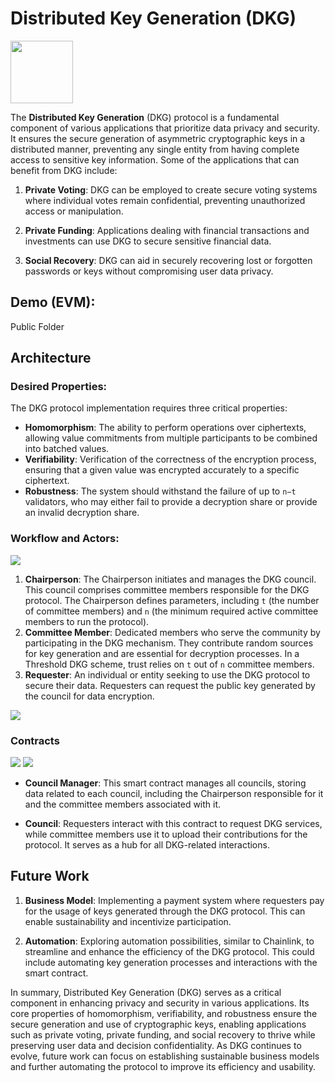 # Distributed Key Generation (DKG)

<img src="https://i.ibb.co/rds9tdw/logo2.png" width="100" height="100">

The **Distributed Key Generation** (DKG) protocol is a fundamental component of various applications that prioritize data privacy and security. It ensures the secure generation of asymmetric cryptographic keys in a distributed manner, preventing any single entity from having complete access to sensitive key information. Some of the applications that can benefit from DKG include:

1. **Private Voting**: DKG can be employed to create secure voting systems where individual votes remain confidential, preventing unauthorized access or manipulation.

2. **Private Funding**: Applications dealing with financial transactions and investments can use DKG to secure sensitive financial data.

3. **Social Recovery**: DKG can aid in securely recovering lost or forgotten passwords or keys without compromising user data privacy.

## Demo (EVM):
<a target="_blank" src="https://drive.google.com/file/d/1BLMdaG_SfAEusQINV2mpU4v390Zj6Yhd/view">Public Folder</a>

## Architecture

### Desired Properties:
The DKG protocol implementation requires three critical properties:
- **Homomorphism**: The ability to perform operations over ciphertexts, allowing value commitments from multiple participants to be combined into batched values.
- **Verifiability**: Verification of the correctness of the encryption process, ensuring that a given value was encrypted accurately to a specific ciphertext.
- **Robustness**: The system should withstand the failure of up to `n−t` validators, who may either fail to provide a decryption share or provide an invalid decryption share.

### Workflow and Actors:

<img src="https://i.ibb.co/Q99wg06/usecase1.png">

1. **Chairperson**: The Chairperson initiates and manages the DKG council. This council comprises committee members responsible for the DKG protocol. The Chairperson defines parameters, including `t` (the number of committee members) and `n` (the minimum required active committee members to run the protocol).
2. **Committee Member**: Dedicated members who serve the community by participating in the DKG mechanism. They contribute random sources for key generation and are essential for decryption processes. In a Threshold DKG scheme, trust relies on `t` out of `n` committee members.
3. **Requester**: An individual or entity seeking to use the DKG protocol to secure their data. Requesters can request the public key generated by the council for data encryption.

<img src="https://i.ibb.co/hdVxqPB/workflow1.png">


### Contracts
![](https://i.ibb.co/XzNhhKP/contract1.png)
![](https://i.ibb.co/WBVCYHr/contract2.png)

- **Council Manager**: This smart contract manages all councils, storing data related to each council, including the Chairperson responsible for it and the committee members associated with it.

- **Council**: Requesters interact with this contract to request DKG services, while committee members use it to upload their contributions for the protocol. It serves as a hub for all DKG-related interactions.

## Future Work

1. **Business Model**: Implementing a payment system where requesters pay for the usage of keys generated through the DKG protocol. This can enable sustainability and incentivize participation.

2. **Automation**: Exploring automation possibilities, similar to Chainlink, to streamline and enhance the efficiency of the DKG protocol. This could include automating key generation processes and interactions with the smart contract.

In summary, Distributed Key Generation (DKG) serves as a critical component in enhancing privacy and security in various applications. Its core properties of homomorphism, verifiability, and robustness ensure the secure generation and use of cryptographic keys, enabling applications such as private voting, private funding, and social recovery to thrive while preserving user data and decision confidentiality. As DKG continues to evolve, future work can focus on establishing sustainable business models and further automating the protocol to improve its efficiency and usability.

